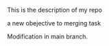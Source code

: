 This is the description of my repo

a new obejective to merging task

 Modification in main branch.
